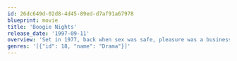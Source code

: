```yaml
---
id: 26dc649d-02d8-4d45-89ed-d7af91a67978
blueprint: movie
title: 'Boogie Nights'
release_date: '1997-09-11'
overview: 'Set in 1977, back when sex was safe, pleasure was a business and business was booming, idealistic porn producer Jack Horner aspires to elevate his craft to an art form. Horner discovers Eddie Adams, a hot young talent working as a busboy in a nightclub, and welcomes him into the extended family of movie-makers, misfits and hangers-on that are always around. Adams'' rise from nobody to a celebrity adult entertainer is meteoric, and soon the whole world seems to know his porn alter ego, "Dirk Diggler". Now, when disco and drugs are in vogue, fashion is in flux and the party never seems to stop, Adams'' dreams of turning sex into stardom are about to collide with cold, hard reality.'
genres: '[{"id": 18, "name": "Drama"}]'
---
```

